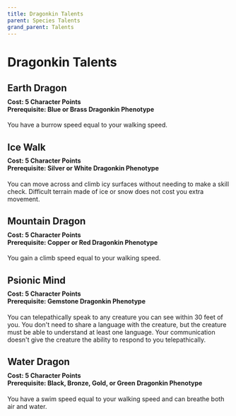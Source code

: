 ```yaml
---
title: Dragonkin Talents
parent: Species Talents
grand_parent: Talents
---
```


# Dragonkin Talents

## Earth Dragon

<div style="margin-top:-10px;"></div>

#### **Cost:** 5 Character Points<br>**Prerequisite:** Blue or Brass Dragonkin Phenotype
You have a burrow speed equal to your walking speed.

## Ice Walk

<div style="margin-top:-10px;"></div>

#### **Cost:** 5 Character Points<br>**Prerequisite:** Silver or White Dragonkin Phenotype
You can move across and climb icy surfaces without needing to make a skill check. Difficult terrain made of ice or snow does not cost you extra movement.

## Mountain Dragon

<div style="margin-top:-10px;"></div>

#### **Cost:** 5 Character Points<br>**Prerequisite:** Copper or Red Dragonkin Phenotype
You gain a climb speed equal to your walking speed.

## Psionic Mind

<div style="margin-top:-10px;"></div>

#### **Cost:** 5 Character Points<br>**Prerequisite:** Gemstone Dragonkin Phenotype
You can telepathically speak to any creature you can see within 30 feet of you. You don't need to share a language with the creature, but the creature must be able to understand at least one language. Your communication doesn't give the creature the ability to respond to you telepathically.

## Water Dragon

<div style="margin-top:-10px;"></div>

#### **Cost:** 5 Character Points<br>**Prerequisite:** Black, Bronze, Gold, or Green Dragonkin Phenotype
You have a swim speed equal to your walking speed and can breathe both air and water.
